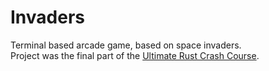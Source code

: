 # Invaders

Terminal based arcade game, based on space invaders.  
Project was the final part of the [Ultimate Rust Crash Course](https://www.udemy.com/course/ultimate-rust-crash-course/).
